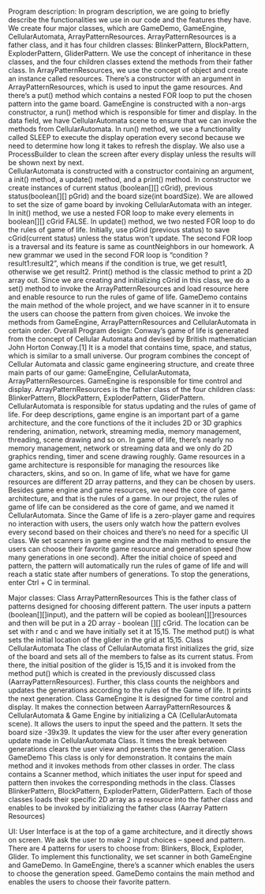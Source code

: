 Program description:
	In program description, we are going to briefly describe the functionalities we use in our code and the features they have. 
	We create four major classes, which are GameDemo, GameEngine, CellularAutomata, ArrayPatternResources. 
	ArrayPatternResources is a father class, and it has four children classes:  BlinkerPattern, BlockPattern, ExploderPattern, GliderPattern. We use the concept of inheritance in these classes, and the four children classes extend the methods from their father class. In ArrayPatternResources, we use the concept of object and create an instance called resources. There’s a constructor with an argument in ArrayPatternResources, which is used to input the game resources. And there’s a put() method which contains a nested FOR loop to put the chosen pattern into the game board.
	GameEngine is constructed with a non-args constructor, a run() method which is responsible for timer and display. In the data field, we have CellularAutomata scene to ensure that we can invoke the methods from CellularAutomata. In run() method, we use a functionality called SLEEP to execute the display operation every second because we need to determine how long it takes to refresh the display. We also use a ProcessBuilder to clean the screen after every display unless the results will be shown next by next.  
	CellularAutomata is constructed with a constructor containing an argument, a init() method, a update() method, and a print() method. In constructor we create instances of current status (boolean[][] cGrid), previous status(boolean[][] pGrid) and the board size(int boardSize). We are allowed to set the size of game board by invoking CellularAutomata with an integer. In init() method, we use a nested FOR loop to make every elements in boolean[][] cGrid FALSE. In update() method, we two nested FOR loop to do the rules of game of life. Initially, use pGrid (previous status) to save cGrid(current status) unless the status won't update. The second FOR loop is a traversal and its feature is same as countNeighbors in our homework. A new grammar we used in the second FOR loop is “condition ? result1:result2”, which means if the condition is true, we get result1, otherwise we get result2. Print() method is the classic method to print a 2D array out. Since we are creating and initializing cGrid in this class, we do a set() method to invoke the ArrayPatternResources and load resource here and enable resource to run the rules of game of life. 
	GameDemo contains the main method of the whole project, and we have scanner in it to ensure the users can choose the pattern from given choices. We invoke the methods from GameEngine, ArrayPatternResources and CellularAutomata in certain order. 
Overall Program design: 
Conway’s game of life is generated from the concept of Cellular Automata and devised by British mathematician John Horton Conway.[1] It is a model that contains time, space, and status, which is similar to a small universe. Our program combines the concept of Cellular Automata and classic game engineering structure, and create three main parts of our game: GameEngine, CellularAutomata, ArrayPatternResources. GameEngine is responsible for time control and display. ArrayPatternResources is the father class of the four children class: BlinkerPattern, BlockPattern, ExploderPattern, GliderPattern. CellularAutomata is responsible for status updating and the rules of game of life. For deep descriptions, game engine is an important part of a game architecture, and the core functions of the it includes 2D or 3D graphics rendering, animation, network, streaming media, memory management, threading, scene drawing and so on. In game of life, there’s nearly no memory management, network or streaming data and we only do 2D graphics rending, timer and scene drawing roughly. Game resources in a game architecture is responsible for managing the resources like characters, skins, and so on. In game of life, what we have for game resources are different 2D array patterns, and they can be chosen by users. Besides game engine and game resources, we need the core of game architecture, and that is the rules of a game. In our project, the rules of game of life can be considered as the core of game, and we named it CellularAutomata. Since the Game of life is a zero-player game and requires no interaction with users, the users only watch how the pattern evolves every second based on their choices and there’s no need for a specific UI class. We set scanners in game engine and the main method to ensure the users can choose their favorite game resource and generation speed (how many generations in one second). After the initial choice of speed and pattern, the pattern will automatically run the rules of game of life and will reach a static state after numbers of generations. To stop the generations, enter Ctrl + C in terminal.

Major classes: 
Class ArrayPatternResources
This is the father class of patterns designed for choosing different pattern. The user inputs a pattern (boolean[][]input), and the pattern will be copied as boolean[][]resources and then will be put in a 2D array - boolean [][] cGrid. The location can be set with r and c and we have initially set it at 15,15. The method put() is what sets the initial location of the glider in the grid at 15,15.
Class CellularAutomata
The class of CellularAutomata first initializes the grid, size of the board and sets all of the members to false as its current status. From there, the initial position of the glider is 15,15 and it is invoked from the method put() which is created in the previously discussed class (AarrayPatternResources). Further, this class counts the neighbors and updates the generations according to the rules of the Game of life. It prints the next generation. 
Class GameEngine 
It is designed for time control and display. It makes the connection between AarrayPatternResources & CellularAutomata & Game Engine by initializing a CA (CellularAutomata scene). It allows the users to input the speed and the pattern. It sets the board size -39x39. It updates the view for the user after every generation update made in CellularAutomata Class. It times the break between generations clears the user view and presents the new generation. 
Class GameDemo 
This class is only for demonstration. It contains the main method and it invokes methods from other classes in order. The class contains a Scanner method, which initiates the user input for speed and pattern then invokes the corresponding methods in the class.
Classes BlinkerPattern, BlockPattern, ExploderPattern, GliderPattern.
Each of those classes loads their specific 2D array as a resource into the father class and enables to be invoked by initializing the father class (Aarray Pattern Resources) 

UI:
User Interface is at the top of a game architecture, and it directly shows on screen. We ask the user to make 2 input choices – speed and pattern. There are 4 patterns for users to choose from: Blinkers, Block, Exploder, Glider. To implement this functionality, we set scanner in both GameEngine and GameDemo. In GameEngine, there’s a scanner which enables the users to choose the generation speed. GameDemo contains the main method and enables the users to choose their favorite pattern. 

